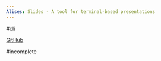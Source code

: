 ```yaml
---
Alises: Slides - A tool for terminal-based presentations
---
```

#cli

[GitHub](https://github.com/maaslalani/slides)

#incomplete
